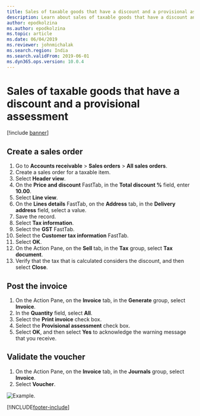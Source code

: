 ```yaml
---
title: Sales of taxable goods that have a discount and a provisional assessment
description: Learn about sales of taxable goods that have a discount and a provisional assessment, including processes for creating sales orders and posting invoices.
author: epodkolzina
ms.author: epodkolzina
ms.topic: article
ms.date: 06/04/2019
ms.reviewer: johnmichalak  
ms.search.region: India
ms.search.validFrom: 2019-06-01
ms.dyn365.ops.version: 10.0.4
---
```


# Sales of taxable goods that have a discount and a provisional assessment

[!include [banner](../../includes/banner.md)]

## Create a sales order

1. Go to **Accounts receivable** \> **Sales orders** \> **All sales orders**.
2. Create a sales order for a taxable item.
3. Select **Header view**.
4. On the **Price and discount** FastTab, in the **Total discount %** field, enter **10.00**.
5. Select **Line view**.
6. On the **Lines details** FastTab, on the **Address** tab, in the **Delivery address** field, select a value.
7. Save the record.
8. Select **Tax information**.
9. Select the **GST** FastTab.
10. Select the **Customer tax information** FastTab.
11. Select **OK**.
12. On the Action Pane, on the **Sell** tab, in the **Tax** group, select **Tax document**.
13. Verify that the tax that is calculated considers the discount, and then select **Close**.

## Post the invoice

1. On the Action Pane, on the **Invoice** tab, in the **Generate** group, select **Invoice**.
2. In the **Quantity** field, select **All**.
3. Select the **Print invoice** check box.
4. Select the **Provisional assessment** check box.
5. Select **OK**, and then select **Yes** to acknowledge the warning message that you receive.

## Validate the voucher

1. On the Action Pane, on the **Invoice** tab, in the **Journals** group, select **Invoice**.
2. Select **Voucher**.

![Example.](../media/Annotation-2019-05-20-151407.png)


[!INCLUDE[footer-include](../../../includes/footer-banner.md)]
